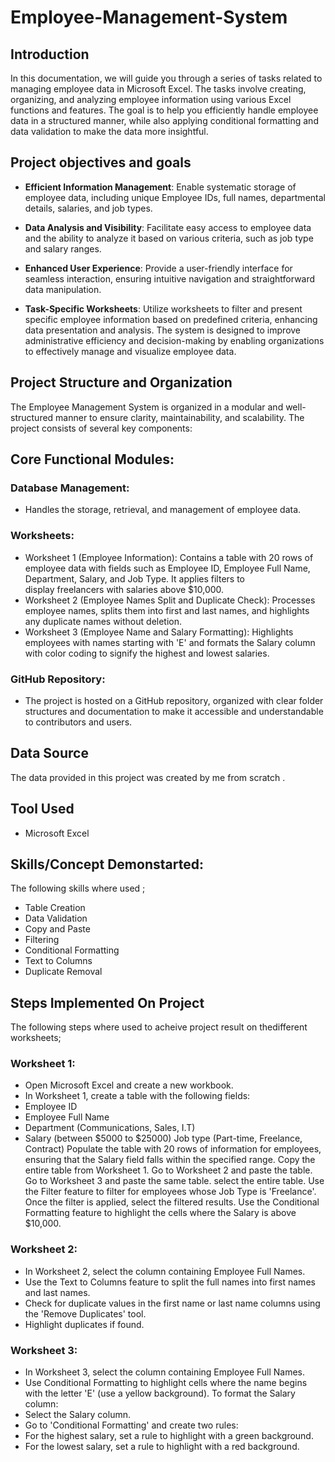 # Employee-Management-System

## Introduction

In this documentation, we will guide you through a series of tasks related to managing employee data in Microsoft Excel. The tasks involve creating, organizing, and analyzing employee information using various Excel functions and features. The goal is to help you efficiently handle employee data in a structured manner, while also applying conditional formatting and data validation to make the data more insightful.

## Project objectives and goals

- **Efficient Information Management**: Enable systematic storage of employee data, including unique Employee IDs, full names, departmental details, salaries, and job types.

- **Data Analysis and Visibility**: Facilitate easy access to employee data and the ability to analyze it based on various criteria, such as job type and salary ranges.

- **Enhanced User Experience**: Provide a user-friendly interface for seamless interaction, ensuring intuitive navigation and straightforward data manipulation.

- **Task-Specific Worksheets**: Utilize worksheets to filter and present specific employee information based on predefined criteria, enhancing data presentation and analysis.
The system is designed to improve administrative efficiency and decision-making by enabling organizations to effectively manage and visualize employee data.

## Project Structure and Organization
The Employee Management System is organized in a modular and well-structured manner to ensure clarity, maintainability, and scalability. The project consists of several key components:

## Core Functional Modules:
### Database Management:
- Handles the storage, retrieval, and management of employee data.

### Worksheets:
- Worksheet 1 (Employee Information): Contains a table with 20 rows of employee data with fields such as Employee ID, Employee Full Name, Department, Salary, and Job Type. It applies filters to  
  display freelancers with salaries above $10,000.
- Worksheet 2 (Employee Names Split and Duplicate Check): Processes employee names, splits them into first and last names, and highlights any duplicate names without deletion.
- Worksheet 3 (Employee Name and Salary Formatting): Highlights employees with names starting with 'E' and formats the Salary column with color coding to signify the highest and lowest salaries.

### GitHub Repository:
- The project is hosted on a GitHub repository, organized with clear folder structures and documentation to make it accessible and understandable to contributors and users.

## Data Source
The data provided in this project was created by me from scratch .

## Tool Used
- Microsoft Excel

##  Skills/Concept Demonstarted:
The following skills where used ;
- Table Creation
- Data Validation
- Copy and Paste
- Filtering
- Conditional Formatting
- Text to Columns
- Duplicate Removal

## Steps Implemented On Project

The following steps where used to acheive project result on thedifferent worksheets;

### **Worksheet 1:**
- Open Microsoft Excel and create a new workbook.
- In Worksheet 1, create a table with the following fields:
- Employee ID
- Employee Full Name
- Department (Communications, Sales, I.T)
- Salary (between $5000 to $25000)
Job type (Part-time, Freelance, Contract)
Populate the table with 20 rows of information for employees, ensuring that the Salary field falls within the specified range.
Copy the entire table from Worksheet 1.
Go to Worksheet 2 and paste the table.
Go to Worksheet 3 and paste the same table.
select the entire table.
Use the Filter feature to filter for employees whose Job Type is 'Freelance'.
Once the filter is applied, select the filtered results.
Use the Conditional Formatting feature to highlight the cells where the Salary is above $10,000.

### **Worksheet 2:**
- In Worksheet 2, select the column containing Employee Full Names.
- Use the Text to Columns feature to split the full names into first names and last names.
- Check for duplicate values in the first name or last name columns using the 'Remove Duplicates' tool.
- Highlight duplicates if found.

### **Worksheet 3:**
- In Worksheet 3, select the column containing Employee Full Names.
- Use Conditional Formatting to highlight cells where the name begins with the letter 'E' (use a yellow background).
To format the Salary column:
- Select the Salary column.
- Go to 'Conditional Formatting' and create two rules:
- For the highest salary, set a rule to highlight with a green background.
- For the lowest salary, set a rule to highlight with a red background.


